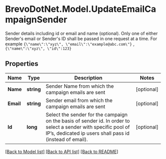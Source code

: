 # BrevoDotNet.Model.UpdateEmailCampaignSender
Sender details including id or email and name (optional). Only one of either Sender's email or Sender's ID shall be passed in one request at a time. For example `{\"name\":\"xyz\", \"email\":\"example@abc.com\"}` , `{\"name\":\"xyz\", \"id\":123}`

## Properties

Name | Type | Description | Notes
------------ | ------------- | ------------- | -------------
**Name** | **string** | Sender Name from which the campaign emails are sent | [optional] 
**Email** | **string** | Sender email from which the campaign emails are sent | [optional] 
**Id** | **long** | Select the sender for the campaign on the basis of sender id. In order to select a sender with specific pool of IP’s, dedicated ip users shall pass id (instead of email). | [optional] 

[[Back to Model list]](../../README.md#documentation-for-models) [[Back to API list]](../../README.md#documentation-for-api-endpoints) [[Back to README]](../../README.md)

